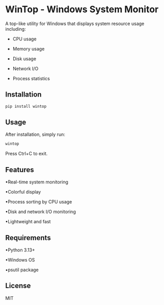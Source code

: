 # WinTop - Windows System Monitor

A top-like utility for Windows that displays system resource usage including:

- CPU usage

- Memory usage

- Disk usage

- Network I/O

- Process statistics

## Installation

```bash
pip install wintop
```

## Usage

After installation, simply run:

```bash
wintop
```

Press Ctrl+C to exit.

## Features

•Real-time system monitoring

•Colorful display

•Process sorting by CPU usage

•Disk and network I/O monitoring

•Lightweight and fast

## Requirements

•Python 3.13+

•Windows OS

•psutil package

## License

MIT
